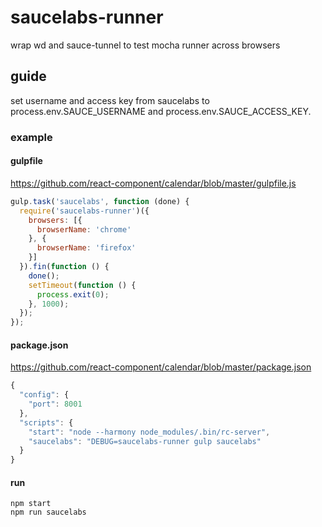 # saucelabs-runner

wrap wd and sauce-tunnel to test mocha runner across browsers

## guide

set username and access key from saucelabs to process.env.SAUCE_USERNAME and process.env.SAUCE_ACCESS_KEY.

### example

#### gulpfile

https://github.com/react-component/calendar/blob/master/gulpfile.js

```js
gulp.task('saucelabs', function (done) {
  require('saucelabs-runner')({
    browsers: [{
      browserName: 'chrome'
    }, {
      browserName: 'firefox'
    }]
  }).fin(function () {
    done();
    setTimeout(function () {
      process.exit(0);
    }, 1000);
  });
});
```

#### package.json

https://github.com/react-component/calendar/blob/master/package.json

```js
{
  "config": {
    "port": 8001
  },
  "scripts": {
    "start": "node --harmony node_modules/.bin/rc-server",
    "saucelabs": "DEBUG=saucelabs-runner gulp saucelabs"
  }
}
```

#### run

```
npm start
npm run saucelabs
```

